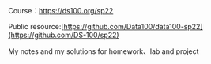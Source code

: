 Course：https://ds100.org/sp22

Public resource:[https://github.com/Data100/data100-sp22](https://github.com/DS-100/sp22)

My notes and my solutions for homework、lab and project
